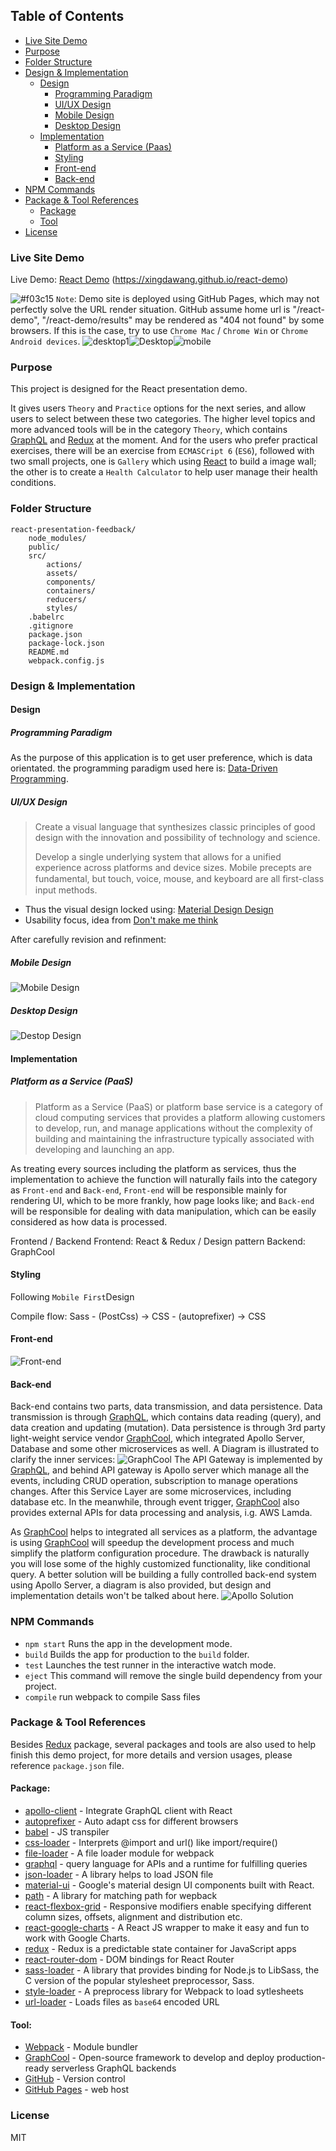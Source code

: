 ## Table of Contents

- [Live Site Demo](#live-site-demo)
- [Purpose](#purpose)
- [Folder Structure](#folder-structure)
- [Design & Implementation](#design--implementation)
  - [Design](#design)
    - [Programming Paradigm](#programming-paradigm)
    - [UI/UX Design](#uiux-design)
    - [Mobile Design](#mobile-design)
    - [Desktop Design](#desktop-design)
  - [Implementation](#implementation)
    - [Platform as a Service (Paas)](#platform-as-a-service-paas)
    - [Styling](#styling)
    - [Front-end](#front-end)
    - [Back-end](#back-end)
- [NPM Commands](#npm-commands)
- [Package & Tool References](#package--tool-references)
  - [Package](#package)
  - [Tool](#tool)
- [License](#license)

### Live Site Demo
Live Demo: [React Demo](https://xingdawang.github.io/react-demo) (https://xingdawang.github.io/react-demo)

![#f03c15](https://placehold.it/15/f03c15/000000?text=+)  `Note`: Demo site is deployed using GitHub Pages, which may not perfectly solve the URL render situation. GitHub assume home url is "/react-demo", "/react-demo/results" may be rendered as "404 not found" by some browsers. If this is the case, try to use `Chrome Mac` / `Chrome Win` or `Chrome Android devices`.
![desktop1](https://i.imgur.com/JCRjFOC.png)![Desktop](https://i.imgur.com/LT2K56P.png)![mobile](https://i.imgur.com/g2tdES6.jpg)
 
### Purpose
This project is designed for the React presentation demo.

It gives users `Theory` and `Practice` options for the next series, and allow users to select between these two categories. The higher level topics and more advanced tools will be in the category `Theory`, which contains [GraphQL](https://graphql.org/) and [Redux](https://redux.js.org/) at the moment. And for the users who prefer practical exercises, there will be an exercise from `ECMASCript 6` (`ES6`), followed with two small projects, one is `Gallery` which using [React](https://reactjs.org/) to build a image wall; the other is to create a `Health Calculator` to help user manage their health conditions.

### Folder Structure
```
react-presentation-feedback/
    node_modules/
    public/
    src/
        actions/
        assets/
        components/
        containers/
        reducers/
        styles/
    .babelrc
    .gitignore
    package.json
    package-lock.json
    README.md
    webpack.config.js
```
### Design & Implementation
#### Design
##### Programming Paradigm
As the purpose of this application is to get user preference, which is data orientated. the programming paradigm used here is: [Data-Driven Programming](https://en.wikipedia.org/wiki/Data-driven_programming).
##### UI/UX Design
> Create a visual language that synthesizes classic principles of good design with the innovation and possibility of technology and science.
> 
> Develop a single underlying system that allows for a unified experience across platforms and device sizes. Mobile precepts are fundamental, but touch, voice, mouse, and keyboard are all ﬁrst-class input methods.

* Thus the visual design locked using: [Material Design Design](https://material.io/guidelines/material-design/introduction.html#)
* Usability focus, idea from [Don't make me think](https://www.amazon.com/Dont-Make-Me-Think-Usability/dp/0321344758)

After carefully revision and refinment:
##### Mobile Design
![Mobile Design](https://i.imgur.com/ll4SJ09.jpg)
##### Desktop Design
![Destop Design](https://i.imgur.com/lQgiNPU.jpg)
#### Implementation
##### Platform as a Service (PaaS)
> Platform as a Service (PaaS) or platform base service is a category of cloud computing services that provides a platform allowing customers to develop, run, and manage applications without the complexity of building and maintaining the infrastructure typically associated with developing and launching an app.

As treating every sources including the platform as services, thus the implementation to achieve the function will naturally fails into the category as `Front-end` and `Back-end`, `Front-end` will be responsible mainly for rendering UI, which to be more frankly, how page looks like; and `Back-end` will be responsible for dealing with data manipulation, which can be easily considered as how data is processed.

Frontend / Backend
Frontend: React & Redux / Design pattern
Backend: GraphCool
#### Styling
Following `Mobile First`Design

Compile flow: Sass - (PostCss) -> CSS - (autoprefixer) -> CSS
#### Front-end
![Front-end](https://i.imgur.com/ngbLWVC.jpg)
#### Back-end
Back-end contains two parts, data transmission, and data persistence. Data transmission is through [GraphQL](https://graphql.org/), which contains data reading (query), and data creation and updating (mutation). Data persistence is through 3rd party light-weight service vendor [GraphCool](https://www.graph.cool/), which integrated Apollo Server, Database and some other microservices as well. A Diagram is illustrated to clarify the inner services:
![GraphCool](https://i.imgur.com/soFsIUk.png)
The API Gateway is implemented by [GraphQL](https://graphql.org/), and behind API gateway is Apollo server which manage all the events, including CRUD operation, subscription to manage operations changes. After this Service Layer are some microservices, including database etc. In the meanwhile, through event trigger, [GraphCool](https://www.graph.cool/) also provides external APIs for data processing and analysis, i.g. AWS Lamda.

As [GraphCool](https://www.graph.cool/) helps to integrated all services as a platform, the advantage is using [GraphCool](https://www.graph.cool/) will speedup the development process and much simplify the platform configuration procedure. The drawback is naturally you will lose some of the highly customized functionality, like conditional query. A better solution will be building a fully controlled back-end system using Apollo Server, a diagram is also provided, but design and implementation details won't be talked about here.
![Apollo Solution](https://i.imgur.com/ClczJAv.png)



### NPM Commands
- `npm start` Runs the app in the development mode.
- `build` Builds the app for production to the `build` folder.
- `test` Launches the test runner in the interactive watch mode.
- `eject` This command will remove the single build dependency from your project.
- `compile` run webpack to compile Sass files

### Package & Tool References
Besides [Redux](https://redux.js.org/) package, several packages and tools are also used to help finish this demo project, for more details and version usages, please reference `package.json` file.
#### Package:
* [apollo-client](https://github.com/apollographql/apollo-client) - Integrate GraphQL client with React
* [autoprefixer](https://github.com/postcss/autoprefixer) - Auto adapt css for different browsers
* [babel](https://babeljs.io/) - JS transpiler
* [css-loader](https://github.com/webpack-contrib/css-loader) -  Interprets @import and url() like import/require()
* [file-loader](https://github.com/webpack-contrib/file-loader) - A file loader module for webpack
* [graphql](https://graphql.org/) - query language for APIs and a runtime for fulfilling queries
* [json-loader](https://github.com/webpack-contrib/json-loader) - A library helps to load JSON file
* [material-ui](https://www.material-ui.com) - Google's material design UI components built with React. 
* [path](https://www.npmjs.com/package/path) - A library for matching path for wepback
* [react-flexbox-grid](https://roylee0704.github.io/react-flexbox-grid/) - Responsive modifiers enable specifying different column sizes, offsets, alignment and distribution etc.
* [react-google-charts](https://github.com/RakanNimer/react-google-charts) - A React JS wrapper to make it easy and fun to work with Google Charts.
* [redux](https://redux.js.org/) - Redux is a predictable state container for JavaScript apps
* [react-router-dom](https://github.com/ReactTraining/react-router/tree/master/packages/react-router-dom) - 
DOM bindings for React Router
* [sass-loader](https://github.com/webpack-contrib/sass-loader) - A library that provides binding for Node.js to LibSass, the C version of the popular stylesheet preprocessor, Sass.
* [style-loader](https://github.com/webpack-contrib/style-loader) - A preprocess library for Webpack to load sytlesheets
* [url-loader](https://www.npmjs.com/package/url-loader) - Loads files as `base64` encoded URL
#### Tool:
* [Webpack](https://webpack.js.org/) - Module bundler
* [GraphCool](https://www.graph.cool/) - Open-source framework to develop and deploy production-ready serverless GraphQL backends
* [GitHub](https://github.com) - Version control
* [GitHub Pages](https://pages.github.com/) - web host

### License
MIT
